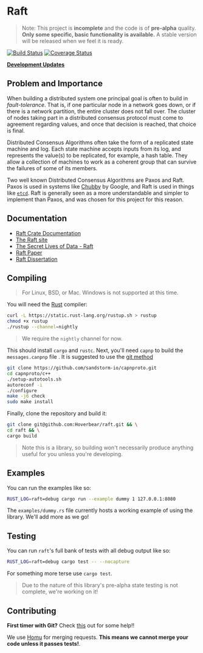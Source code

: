 # Raft #

> Note: This project is **incomplete** and the code is of **pre-alpha** quality. **Only some specific, basic functionality is available.** A stable version will be released when we feel it is ready.

[![Build Status](https://img.shields.io/travis/Hoverbear/raft/master.svg)](https://travis-ci.org/Hoverbear/raft)
[![Coverage Status](https://img.shields.io/coveralls/Hoverbear/raft/master.svg)](https://coveralls.io/github/Hoverbear/raft)

**[Development Updates](http://www.hoverbear.org/tag/raft/)**

## Problem and Importance ##

When building a distributed system one principal goal is often to build in *fault-tolerance*. That is, if one particular node in a network goes down, or if there is a network partition, the entire cluster does not fall over. The cluster of nodes taking part in a distributed consensus protocol must come to agreement regarding values, and once that decision is reached, that choice is final.

Distributed Consensus Algorithms often take the form of a replicated state machine and log. Each state machine accepts inputs from its log, and represents the value(s) to be replicated, for example, a hash table. They allow a collection of machines to work as a coherent group that can survive the failures of some of its members.

Two well known Distributed Consensus Algorithms are Paxos and Raft. Paxos is used in systems like [Chubby](http://research.google.com/archive/chubby.html) by Google, and Raft is used in things like [`etcd`](https://github.com/coreos/etcd/tree/master/raft). Raft is generally seen as a more understandable and simpler to implement than Paxos, and was chosen for this project for this reason.


## Documentation ##

* [Raft Crate Documentation](https://hoverbear.github.io/raft/raft/)
* [The Raft site](https://raftconsensus.github.io/)
* [The Secret Lives of Data - Raft](http://thesecretlivesofdata.com/raft/)
* [Raft Paper](http://ramcloud.stanford.edu/raft.pdf)
* [Raft Dissertation](https://github.com/ongardie/dissertation#readme)

## Compiling ##

> For Linux, BSD, or Mac. Windows is not supported at this time.

You will need the [Rust](http://rust-lang.org/) compiler:

```bash
curl -L https://static.rust-lang.org/rustup.sh > rustup
chmod +x rustup
./rustup --channel=nightly
```

> We require the `nightly` channel for now.

This should install `cargo` and `rustc`. Next, you'll need `capnp` to build the
`messages.canpnp` file . It is suggested to use the [git method](https://capnproto.org/install.html#installation-unix)

```bash
git clone https://github.com/sandstorm-io/capnproto.git
cd capnproto/c++
./setup-autotools.sh
autoreconf -i
./configure
make -j6 check
sudo make install
```

Finally, clone the repository and build it:

```bash
git clone git@github.com:Hoverbear/raft.git && \
cd raft && \
cargo build
```

> Note this is a library, so building won't necessarily produce anything useful for you unless you're developing.

## Examples ##

You can run the examples like so:

```bash
RUST_LOG=raft=debug cargo run --example dummy 1 127.0.0.1:8080
```

The `examples/dummy.rs` file currently hosts a working example of using the library. We'll add more as we go!

## Testing ##

You can run `raft`'s full bank of tests with all debug output like so:

```bash
RUST_LOG=raft=debug cargo test -- --nocapture
```

For something more terse use `cargo test`.

> Due to the nature of this library's pre-alpha state testing is not complete,
> we're working on it!

## Contributing ##

**First timer with Git?** Check [this](https://github.com/hoverbear/rust-rosetta#contributing-1) out for some help!!

We use [Homu](http://homu.io/q/Hoverbear/raft) for merging requests. **This means we cannot merge your code unless it passes tests!**.
